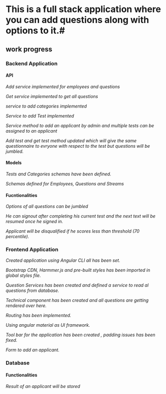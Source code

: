 # This is a full stack application where you can add questions along with options to it.#

## work progress ##

### Backend Application ###

#### API ####

*Add service implemented for employees and questions*

*Get service implemented to get all questions*

*service to add categories implemented*

*Service to add Test implemented*

*Service method to add an applicant by admin and multiple tests can be assigned to an applicant*

*Add test and get test method updated which will give the same questionnaire to evryone with respect to the test but questions will be jumbled.*


#### Models ####

*Tests and Categories schemas have been defined.*

*Schemas defined for Employees, Questions and Streams*


#### Fucntionalities ####

*Options of all questions can be jumbled*

*He can signout after completing his current test and the next text will be resumed once he signed in.*

*Applicant will be disqualified if he scores less than threshold (70 percentile).*




### Frontend Application ###

*Created application using Angular CLI all has been set.*

*Bootstrap CDN, Harmmer.js and pre-built styles has been imported in global styles file.*

*Question Services has been created and defined a service to read al questions from database.*

*Technical component has been created and all questions are getting rendered over here.*

*Routing has been implemented.*

*Using angular material as UI framework.*

*Tool bar for the application has been created , padding issues has been fixed.*

*Form to add an applicant.*





### Database ###

#### Functionalities ####

*Result of an applicant will be stored*